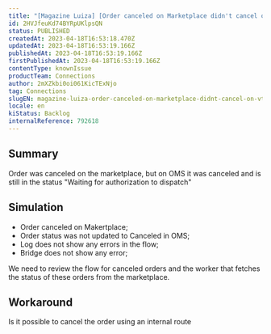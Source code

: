 ```yaml
---
title: "[Magazine Luiza] [Order canceled on Marketplace didn't cancel on VTEX]"
id: 2HVJfeuKd74BYRpUKlpsQN
status: PUBLISHED
createdAt: 2023-04-18T16:53:18.470Z
updatedAt: 2023-04-18T16:53:19.166Z
publishedAt: 2023-04-18T16:53:19.166Z
firstPublishedAt: 2023-04-18T16:53:19.166Z
contentType: knownIssue
productTeam: Connections
author: 2mXZkbi0oi061KicTExNjo
tag: Connections
slugEN: magazine-luiza-order-canceled-on-marketplace-didnt-cancel-on-vtex
locale: en
kiStatus: Backlog
internalReference: 792618
---
```


## Summary


Order was canceled on the marketplace, but on OMS it was canceled and is still in the status "Waiting for authorization to dispatch"


##

## Simulation


- Order canceled on Makertplace;
- Order status was not updated to Canceled in OMS;
- Log does not show any errors in the flow;
- Bridge does not show any error;

We need to review the flow for canceled orders and the worker that fetches the status of these orders from the marketplace.


##

## Workaround


Is it possible to cancel the order using an internal route




